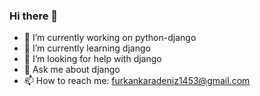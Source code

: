 ### Hi there 👋
- 🔭 I’m currently working on python-django
- 🌱 I’m currently learning django
- 🤔 I’m looking for help with django
- 💬 Ask me about django
- 📫 How to reach me: furkankaradeniz1453@gmail.com

